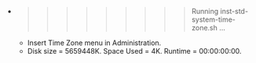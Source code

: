 * >>>>>>>>> Running inst-std-system-time-zone.sh ...
  * Insert Time Zone menu in Administration.
  * Disk size = 5659448K. Space Used = 4K. Runtime = 00:00:00:00.
